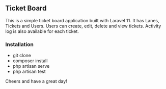 
## Ticket Board

This is a simple ticket board application built with Laravel 11. It has Lanes, Tickets and Users. Users can create, edit, delete and view tickets. Activity log is also available for each ticket.

### Installation
- git clone 
- composer install
- php artisan serve
- php artisan test

Cheers and have a great day!
